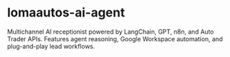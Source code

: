 # lomaautos-ai-agent
Multichannel AI receptionist powered by LangChain, GPT, n8n, and Auto Trader APIs. Features agent reasoning, Google Workspace automation, and plug-and-play lead workflows.
